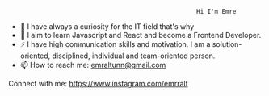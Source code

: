                                                             
                                                        Hi I'm Emre

- 🔭 I have always a curiosity for the IT field that's why
- 🌱 I aim to learn Javascript and React and become a Frontend Developer.
- ⚡ I have high communication skills and motivation. I am a solution-oriented, disciplined, individual and team-oriented person.
- 📫 How to reach me: emraltunn@gmail.com

Connect with me:
https://www.instagram.com/emrralt
